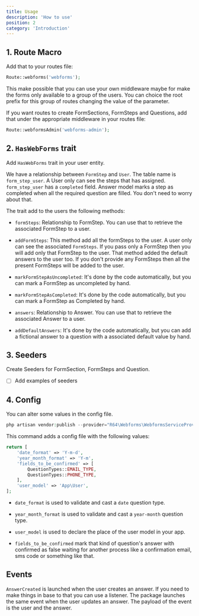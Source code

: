 ```yaml
---
title: Usage
description: 'How to use'
position: 2
category: 'Introduction'
---
```


## 1. Route Macro

Add that to your routes file:

```php
Route::webforms('webforms');
```

This make possible that you can use your own middleware maybe for make the forms only available to a group of the users. You can choice the root prefix for this group of routes changing the value of the parameter.

If you want routes to create FormSections, FormSteps and Questions, add that under the appropriate middleware in your routes file:

```php
Route::webformsAdmin('webforms-admin');
```

## 2. `HasWebForms` trait

Add `HasWebForms` trait in your user entity.

We have a relationship between `FormStep` and `User`. The table name is `form_step_user`. A User only can see the steps that has assigned. `form_step_user` has a `completed` field. Answer model marks a step as completed when all the required question are filled. You don't need to worry about that.

The trait add to the users the following methods:

- `formSteps`: Relationship to FormStep. You can use that to retrieve the associated FormStep to a user.

- `addFormSteps`: This method add all the formSteps to the user. A user only can see the associated `FormSteps`. If you pass only a FormStep then you will add only that FormStep to the user. That method added the default answers to the user too. If you don't provide any FormSteps then all the present FormSteps will be added to the user.

- `markFormStepAsUncompleted`: It's done by the code automatically, but you can mark a FormStep as uncompleted by hand.

- `markFormStepAsCompleted`: It's done by the code automatically, but you can mark a FormStep as Completed by hand.

- `answers`: Relationship to Answer. You can use that to retrieve the associated Answer to a user.

- `addDefaultAnswers`: It's done by the code automatically, but you can add a fictional answer to a question with a associated default value by hand.

## 3. Seeders

Create Seeders for FormSection, FormSteps and Question.

- [ ] Add examples of seeders

## 4. Config

You can alter some values in the config file.

```php
php artisan vendor:publish --provider="R64\Webforms\WebformsServiceProvider" --tag="config"
```

This command adds a config file with the following values:

```php
return [
    'date_format' => 'Y-m-d',
    'year_month_format' => 'Y-m',
    'fields_to_be_confirmed' => [
        QuestionTypes::EMAIL_TYPE,
        QuestionTypes::PHONE_TYPE,
    ],
    'user_model' => 'App\User',
];
```

- `date_format` is used to validate and cast a `date` question type.

- `year_month_format` is used to validate and cast a `year-month` question type.

- `user_model` is used to declare the place of the user model in your app.

- `fields_to_be_confirmed` mark that kind of question's answer with confirmed as false waiting for another process like a confirmation email, sms code or something like that.

## Events

`AnswerCreated` is launched when the user creates an answer. If you need to make things in base to that you can use a listener. The package launches the same event when the user updates an answer. The payload of the event is the user and the answer.
